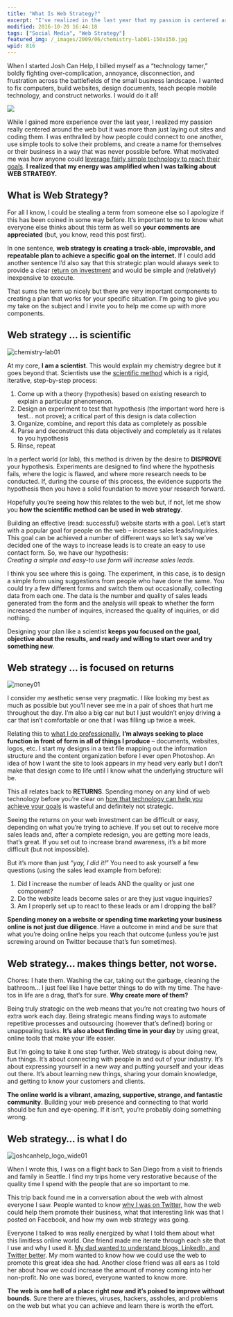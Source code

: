 ```yaml
---
title: "What Is Web Strategy?"
excerpt: "I've realized in the last year that my passion is centered around the web and how people connect to one another, use simple online tools to solve their problems, and create a name for themselves or their business in a way that was never possible before."
modified: 2016-10-20 16:44:18
tags: ["Social Media", "Web Strategy"]
featured_img: /_images/2009/06/chemistry-lab01-150x150.jpg
wpid: 816
---
```



When I started Josh Can Help, I billed myself as a “technology tamer,” boldly fighting over-complication, annoyance, disconnection, and frustration across the battlefields of the small business landscape. I wanted to fix computers, build websites, design documents, teach people mobile technology, and construct networks. I would do it all!

![](/_images/2009/06/tamer_150.jpg)

While I gained more experience over the last year, I realized my passion really centered around the web but it was more than just laying out sites and coding them. I was enthralled by how people could connect to one another, use simple tools to solve their problems, and create a name for themselves or their business in a way that was never possible before. What motivated me was how anyone could [leverage fairly simple technology to reach their goals](/how-to-make-a-technology-taming-plan/). **I realized that my energy was amplified when I was talking about WEB STRATEGY.**

What is Web Strategy?
---------------------

For all I know, I could be stealing a term from someone else so I apologize if this has been coined in some way before. It’s important to me to know what everyone else thinks about this term as well so **your comments are appreciated** (but, you know, read this post first).

In one sentence, **web strategy is creating a track-able, improvable, and repeatable plan to achieve a specific goal on the internet.** If I could add another sentence I’d also say that this strategic plan would always seek to provide a clear [return on investment](/advice-to-a-client-dont-just-have-a-great-idea-and-act-on-it-remember-the-bottom-line-too/) and would be simple and (relatively) inexpensive to execute.

That sums the term up nicely but there are very important components to creating a plan that works for your specific situation. I’m going to give you my take on the subject and I invite you to help me come up with more components.

Web strategy … is scientific
----------------------------

![chemistry-lab01](/_images/2009/06/chemistry-lab01.jpg "chemistry-lab01")

At my core, **I am a scientist**. This would explain my chemistry degree but it goes beyond that. Scientists use the [scientific method](http://en.wikipedia.org/wiki/Scientific_method) which is a rigid, iterative, step-by-step process:

1. Come up with a theory (hypothesis) based on existing research to explain a particular phenomenon.
2. Design an experiment to test that hypothesis (the important word here is test… not prove); a critical part of this design is data collection
3. Organize, combine, and report this data as completely as possible
4. Parse and deconstruct this data objectively and completely as it relates to you hypothesis
5. Rinse, repeat

In a perfect world (or lab), this method is driven by the desire to **DISPROVE** your hypothesis. Experiments are designed to find where the hypothesis fails, where the logic is flawed, and where more research needs to be conducted. If, during the course of this process, the evidence supports the hypothesis then you have a solid foundation to move your research forward.

Hopefully you’re seeing how this relates to the web but, if not, let me show you **how the scientific method can be used in web strategy**.

Building an effective (read: successful) website starts with a goal. Let’s start with a popular goal for people on the web – increase sales leads/inquiries. This goal can be achieved a number of different ways so let’s say we’ve decided one of the ways to increase leads is to create an easy to use contact form. So, we have our hypothesis:  
 *Creating a simple and easy-to use form will increase sales leads.*

I think you see where this is going. The experiment, in this case, is to design a simple form using suggestions from people who have done the same. You could try a few different forms and switch them out occasionally, collecting data from each one. The data is the number and quality of sales leads generated from the form and the analysis will speak to whether the form increased the number of inquires, increased the quality of inquiries, or did nothing.

Designing your plan like a scientist **keeps you focused on the goal, objective about the results, and ready and willing to start over and try something new**.

Web strategy … is focused on returns
------------------------------------

![money01](/_images/2009/06/money01.jpg "money01")

I consider my aesthetic sense very pragmatic. I like looking my best as much as possible but you’ll never see me in a pair of shoes that hurt me throughout the day. I’m also a big car nut but I just wouldn’t enjoy driving a car that isn’t comfortable or one that I was filling up twice a week.

Relating this to [what I do professionally](/about), **I’m always seeking to place function in front of form in all of things I produce** – documents, websites, logos, etc. I start my designs in a text file mapping out the information structure and the content organization before I ever open Photoshop. An idea of how I want the site to look appears in my head very early but I don’t make that design come to life until I know what the underlying structure will be.

This all relates back to **RETURNS**. Spending money on any kind of web technology before you’re clear on [how that technology can help you achieve your goals](/how-to-make-a-technology-taming-plan/) is wasteful and definitely not strategic.

Seeing the returns on your web investment can be difficult or easy, depending on what you’re trying to achieve. If you set out to receive more sales leads and, after a complete redesign, you are getting more leads, that’s great. If you set out to increase brand awareness, it’s a bit more difficult (but not impossible).

But it’s more than just “*yay, I did it!*” You need to ask yourself a few questions (using the sales lead example from before):

1. Did I increase the number of leads AND the quality or just one component?
2. Do the website leads become sales or are they just vague inquiries?
3. Am I properly set up to react to these leads or am I dropping the ball?

**Spending money on a website or spending time marketing your business online is not just due diligence**. Have a outcome in mind and be sure that what you’re doing online helps you reach that outcome (unless you’re just screwing around on Twitter because that’s fun sometimes).

Web strategy… makes things better, not worse.
---------------------------------------------

Chores: I hate them. Washing the car, taking out the garbage, cleaning the bathroom… I just feel like I have better things to do with my time. The have-tos in life are a drag, that’s for sure. **Why create more of them?**

Being truly strategic on the web means that you’re not creating two hours of extra work each day. Being strategic means finding ways to automate repetitive processes and outsourcing (however that’s defined) boring or unappealing tasks. **It’s also about finding time in your day** by using great, online tools that make your life easier.

But I’m going to take it one step further. Web strategy is about doing new, fun things. It’s about connecting with people in and out of your industry. It’s about expressing yourself in a new way and putting yourself and your ideas out there. It’s about learning new things, sharing your domain knowledge, and getting to know your customers and clients.

**The online world is a vibrant, amazing, supportive, strange, and fantastic community**. Building your web presence and connecting to that world should be fun and eye-opening. If it isn’t, you’re probably doing something wrong.

Web strategy… is what I do
--------------------------

![joshcanhelp_logo_wide01](/_images/2009/06/joshcanhelp_logo_wide01.jpg "joshcanhelp_logo_wide01")

When I wrote this, I was on a flight back to San Diego from a visit to friends and family in Seattle. I find my trips home very restorative because of the quality time I spend with the people that are so important to me.

This trip back found me in a conversation about the web with almost everyone I saw. People wanted to know [why I was on Twitter](/my-answers-for-the-7-questions-to-ask-a-social-media-expert/), how the web could help them promote their business, what that interesting link was that I posted on Facebook, and how my own web strategy was going.

Everyone I talked to was really energized by what I told them about what this limitless online world. One friend made me iterate through each site that I use and why I used it. [My dad wanted to understand blogs, LinkedIn, and Twitter better](/how-i-explained-wtf-twitter-is-to-my-dad/). My mom wanted to know how we could use the web to promote this great idea she had. Another close friend was all ears as I told her about how we could increase the amount of money coming into her non-profit. No one was bored, everyone wanted to know more.

**The web is one hell of a place right now and it’s poised to improve without bounds.** Sure there are thieves, viruses, hackers, assholes, and problems on the web but what you can achieve and learn there is worth the effort.
